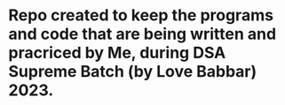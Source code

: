 # Repo created to keep the programs and code that are being written and pracriced by Me, during DSA Supreme Batch (by Love Babbar) 2023.
